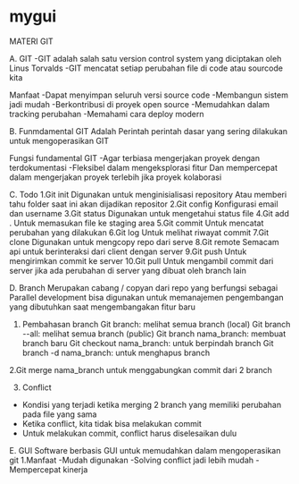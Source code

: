 # mygui
MATERI GIT

A. GIT
-GIT adalah salah satu version control system yang diciptakan oleh Linus Torvalds
-GIT mencatat setiap perubahan file di code atau sourcode kita

Manfaat
-Dapat menyimpan seluruh versi source code
-Membangun sistem jadi mudah
-Berkontribusi di proyek open source
-Memudahkan dalam tracking perubahan
-Memahami cara deploy modern

B. Funmdamental GIT
Adalah Perintah perintah dasar yang sering dilakukan untuk mengoperasikan GIT

Fungsi fundamental GIT
-Agar terbiasa mengerjakan proyek dengan terdokumentasi
-Fleksibel dalam mengeksplorasi fitur Dan mempercepat dalam mengerjakan proyek terlebih jika proyek kolaborasi

C. Todo
  1.Git init
  Digunakan untuk menginisialisasi repository
  Atau memberi tahu folder saat ini akan dijadikan repositor
  2.Git config
  Konfigurasi email dan username
  3.Git status
  Digunakan untuk mengetahui status file
  4.Git add .
  Untuk memasukan file ke staging area
  5.Git commit
  Untuk mencatat perubahan yang dilakukan
  6.Git log
  Untuk melihat riwayat commit
  7.Git clone
  Digunakan untuk mengcopy repo dari serve
  8.Git remote
  Semacam api untuk berinteraksi dari client dengan server
  9.Git push
  Untuk mengirimkan commit ke server
  10.Git pull
  Untuk mengambil commit dari server jika ada perubahan di server yang dibuat oleh branch lain
  
D. Branch
  Merupakan cabang / copyan dari repo yang berfungsi sebagai Parallel development bisa digunakan untuk memanajemen pengembangan yang dibutuhkan saat mengembangakan fitur baru
  
  1. Pembahasan branch
  Git branch: melihat semua branch (local)
  Git branch --all: melihat semua branch (public)
  Git branch nama_branch: membuat branch baru
  Git checkout nama_branch: untuk berpindah branch
  Git branch -d nama_branch: untuk menghapus branch
  
  2.Git merge nama_branch
  untuk menggabungkan commit dari 2 branch
  
  3. Conflict
  - Kondisi yang terjadi ketika merging 2 branch yang memiliki perubahan pada file yang sama
  - Ketika conflict, kita tidak bisa melakukan commit
  - Untuk melakukan commit, conflict harus diselesaikan dulu
  
E. GUI
  Software berbasis GUI untuk memudahkan dalam mengoperasikan git
  1.Manfaat
  -Mudah digunakan
  -Solving conflict jadi lebih mudah
  -Mempercepat kinerja
 

  




